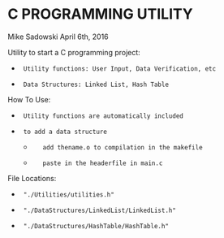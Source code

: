 # C PROGRAMMING UTILITY

Mike Sadowski
April 6th, 2016

Utility to start a C programming project:
 *		Utility functions: User Input, Data Verification, etc
 *		Data Structures: Linked List, Hash Table

How To Use:
 *		Utility functions are automatically included
 *		to add a data structure
   *		add thename.o to compilation in the makefile 
   *		paste in the headerfile in main.c
  
File Locations:   
 *		"./Utilities/utilities.h"
 * 		"./DataStructures/LinkedList/LinkedList.h"
 * 		"./DataStructures/HashTable/HashTable.h"  
